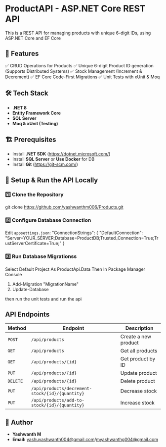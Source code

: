 # ProductAPI - ASP.NET Core REST API

This is a REST API for managing products with unique 6-digit IDs, using ASP.NET Core and EF Core

## 🚀 Features
✅ CRUD Operations for Products 
✅ Unique 6-digit Product ID generation (Supports Distributed Systems) 
✅ Stock Management (Increment & Decrement) 
✅ EF Core Code-First Migrations 
✅ Unit Tests with xUnit & Moq 


## 🛠️ Tech Stack
- **.NET 8**
- **Entity Framework Core**
- **SQL Server**
- **Moq & xUnit (Testing)**

## 🏗️ Prerequisites
- Install **.NET SDK** (https://dotnet.microsoft.com/)
- Install **SQL Server** or **Use Docker** for DB
- Install **Git** (https://git-scm.com/)

## 🔧 Setup & Run the API Locally
### **1️⃣ Clone the Repository**

git clone https://github.com/yashwanthm006/Products.git


### **2️⃣ Configure Database Connection**
Edit `appsettings.json`:
"ConnectionStrings": {
  "DefaultConnection": "Server=YOUR_SERVER;Database=ProductDB;Trusted_Connection=True;TrustServerCertificate=True;"
}

### **3️⃣ Run Database Migrations**s
Select Default Project As ProductApi.Data
Then
In Package Manager Console
 1. Add-Migration "MigrationName"
 2. Update-Database

then run the unit tests and run the api

## API Endpoints

| Method | Endpoint                          | Description               |
|--------|----------------------------------|---------------------------|
| `POST` | `/api/products`                 | Create a new product      |
| `GET`  | `/api/products`                 | Get all products          |
| `GET`  | `/api/products/{id}`            | Get product by ID         |
| `PUT`  | `/api/products/{id}`            | Update product            |
| `DELETE` | `/api/products/{id}`          | Delete product            |
| `PUT` | `/api/products/decrement-stock/{id}/{quantity}` | Decrease stock |
| `PUT` | `/api/products/add-to-stock/{id}/{quantity}` | Increase stock |


## 🎯 Author
- **Yashwanth M**
- **Email:** yashuyashwanth004@gmail.com/myashwanthg004@gmail.com